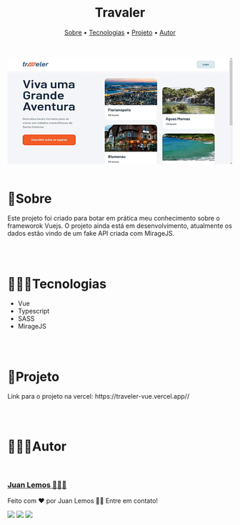 
<br>
<br>
<h1 align='center'>Travaler</h1>

<p align="center">
 <a href="#about">Sobre</a> •
 <a href="#tecnologias">Tecnologias</a> •
 <a href="#projeto">Projeto</a> • 
 <a href="#autor">Autor</a>
</p>

<br>
<br>

<img src='./traveler.gif'>


<br>
<br>
<h1 id='about'>📓Sobre</h1>
<p>
  Este projeto foi criado para botar em prática meu conhecimento sobre o frameworok Vuejs.
  O projeto ainda está em desenvolvimento, atualmente os dados estão vindo de um fake API criada com MirageJS.
</p>

<br>
<br>
<h1 id='tecnologias'>👨🏿‍💻Tecnologias</h1>
<p>
  <ul>
    <li>Vue</li>
    <li>Typescript</li>
    <li>SASS</li>
    <li>MirageJS</li>
  </ul>
</p>

<br>
<br>
<h1 id='projeto'>🔗Projeto</h1>
<p>
  Link para o projeto na vercel: <a>https://traveler-vue.vercel.app//</a>
</p>

<br>
<br>
<h1 id='autor'>👨🏿‍🦱Autor</h1>
<img style="border-radius: 50%;" src="https://avatars.githubusercontent.com/u/97101332?v=4" width="100px;" alt=""/>
<a href="https://www.linkedin.com/in/juan-lemos-75830b1a2/" title="Linkedin"> <h3>Juan Lemos 👨🏿‍💻</h3></a>

<p>
  Feito com ❤️ por Juan Lemos 👋🏽 Entre em contato!
</p>

<div>
  <a href="https://instagram.com/_juan.lemos_" target="_blank"><img src="https://img.shields.io/badge/-Instagram-%23E4405F?style=for-the-badge&logo=instagram&logoColor=white" target="_blank"></a>
  <a href = "mailto:juansanjuan.dev@gmail.com"><img src="https://img.shields.io/badge/-juansanjuan.dev@gmail.com-%23333?style=for-the-badge&logo=gmail&logoColor=white" target="_blank"></a>
  <a href="https://www.linkedin.com/in/juan-lemos-75830b1a2/" target="_blank"><img src="https://img.shields.io/badge/-LinkedIn-%230077B5?style=for-the-badge&logo=linkedin&logoColor=white" target="_blank"></a> 
</div>

